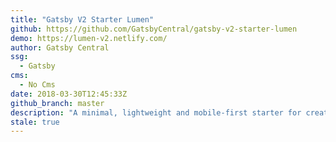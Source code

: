 ```yaml
---
title: "Gatsby V2 Starter Lumen"
github: https://github.com/GatsbyCentral/gatsby-v2-starter-lumen
demo: https://lumen-v2.netlify.com/
author: Gatsby Central
ssg:
  - Gatsby
cms:
  - No Cms
date: 2018-03-30T12:45:33Z
github_branch: master
description: "A minimal, lightweight and mobile-first starter for creating blazing-fast static blogs"
stale: true
---
```

